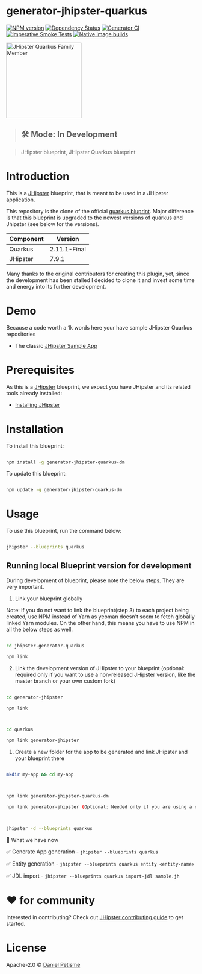 # generator-jhipster-quarkus

[![NPM version][npm-image]][npm-url] 
[![Dependency Status][daviddm-image]][daviddm-url]
[![Generator CI][github-actions-generator-ci-image]][github-actions-generator-ci-url]
[![Imperative Smoke Tests][github-actions-smoke-tests-image]][github-actions-smoke-tests-url] 
[![Native image builds][github-actions-native-builds-image]][github-actions-native-builds-url]

<img src="https://raw.githubusercontent.com/jhipster/jhipster-artwork/main/family/jhipster_family_member_8.png" alt="JHipster Quarkus Family Member" width=200 style="max-width:50%;">

> ## 🛠 Mode: In Development

> JHipster blueprint, JHipster Quarkus blueprint

# Introduction

This is a [JHipster](https://www.jhipster.tech/) blueprint, that is meant to be used in a JHipster application.

This repository is the clone of the official [quarkus bluprint](https://github.com/jhipster/generator-jhipster-quarkus).
Major difference is that this blueprint is upgraded to the newest versions of quarkus and Jhipster (see below for the versions).

|  Component | Version |
| ---------- | ------- |
| Quarkus    | 2.11.1-Final  |
| JHipster   | 7.9.1   |

Many thanks to the original contributors for creating this plugin, yet, since the development has been stalled I decided to clone it and invest some time and energy into its further development.

# Demo

Because a code worth a 1k words here your have sample JHipster Quarkus repositories

-   The classic [JHipster Sample App](https://github.com/jhipster/jhipster-sample-app-quarkus)

# Prerequisites

As this is a [JHipster](https://www.jhipster.tech/) blueprint, we expect you have JHipster and its related tools already installed:

-   [Installing JHipster](https://www.jhipster.tech/installation/)

# Installation

To install this blueprint:

```bash

npm install -g generator-jhipster-quarkus-dm

```

To update this blueprint:

```bash

npm update -g generator-jhipster-quarkus-dm

```

# Usage

To use this blueprint, run the command below:

```bash

jhipster --blueprints quarkus

```

## Running local Blueprint version for development

During development of blueprint, please note the below steps. They are very important.

1. Link your blueprint globally

Note: If you do not want to link the blueprint(step 3) to each project being created, use NPM instead of Yarn as yeoman doesn't seem to fetch globally linked Yarn modules. On the other hand, this means you have to use NPM in all the below steps as well.

```bash

cd jhipster-generator-quarkus

npm link

```

2. Link the development version of JHipster to your blueprint (optional: required only if you want to use a non-released JHipster version, like the master branch or your own custom fork)

```bash

cd generator-jhipster

npm link



cd quarkus

npm link generator-jhipster

```

1. Create a new folder for the app to be generated and link JHipster and your blueprint there

```bash

mkdir my-app && cd my-app



npm link generator-jhipster-quarkus-dm

npm link generator-jhipster (Optional: Needed only if you are using a non-released JHipster version)



jhipster -d --blueprints quarkus

```

🚦 What we have now

✅ Generate App generation - `jhipster --blueprints quarkus`

✅ Entity generation - `jhipster --blueprints quarkus entity <entity-name>`

✅ JDL import - `jhipster --blueprints quarkus import-jdl sample.jh`

# ❤️ for community

Interested in contributing?
Check out [JHipster contributing guide](https://github.com/jhipster/generator-jhipster/blob/master/CONTRIBUTING.md) to get started.

# License

Apache-2.0 © [Daniel Petisme](https://github.com/danielpetisme)

[npm-image]: https://img.shields.io/badge/npm-2.0.2-blue

[npm-url]: https://npmjs.org/package/generator-jhipster-quarkus-dm
[daviddm-image]: https://david-dm.org/jhipster/jhipster-quarkus.svg?theme=shields.io
[daviddm-url]: https://david-dm.org/jhipster/jhipster-quarkus
[github-actions-generator-ci-image]: https://github.com/dmadunic/generator-jhipster-quarkus/actions/workflows/generator.yml/badge.svg
[github-actions-generator-ci-url]: https://github.com/dmadunic/generator-jhipster-quarkus/actions/workflows/generator.yml
[github-actions-smoke-tests-image]: https://github.com/jhipster/generator-jhipster-quarkus/actions/workflows/smoke-test-imperative.yml/badge.svg
[github-actions-smoke-tests-url]: https://github.com/dmadunic/generator-jhipster-quarkus/actions/workflows/smoke-test-imperative.yml
[github-actions-native-builds-image]: https://github.com/jhipster/generator-jhipster-quarkus/actions/workflows/native-image.yml/badge.svg
[github-actions-native-builds-url]: https://github.com/dmadunic/generator-jhipster-quarkus/actions/workflows/native-image.yml
